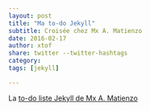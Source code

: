 ```yaml
---
layout: post
title: "Ma to-do Jekyll"
subtitle: Croisée chez Mx A. Matienzo 
date: 2016-02-17
author: xtof
share: twitter --twitter-hashtags
category: 
tags: [jekyll]

---
```


La [to-do liste Jekyll de Mx A. Matienzo](http://matienzo.org/2016/jekyll-todo-list/) 
